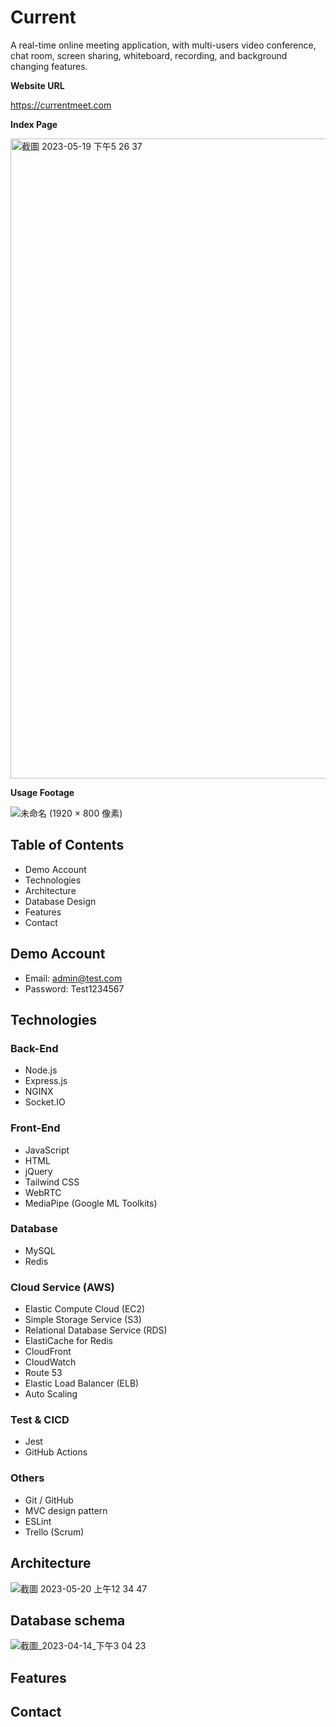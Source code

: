 <!-- <div align=center>
  <img width="250" src="https://github.com/hongruzhu/Current/assets/121448431/5bd9e381-91b2-4679-8091-b075481343f6">
</div> -->

# Current
A real-time online meeting application, with multi-users video conference, chat room, screen sharing,
whiteboard, recording, and background changing features.

**Website URL**

https://currentmeet.com

**Index Page**

<img width="1024" alt="截圖 2023-05-19 下午5 26 37" src="https://github.com/hongruzhu/Current/assets/121448431/de48e971-c815-4fc8-a709-8fc12e84a3c3">

**Usage Footage**

![未命名 (1920 × 800 像素)](https://github.com/hongruzhu/Current/assets/121448431/44df6c68-08f4-499f-8e34-fb2e347d3f91)


## Table of Contents

* Demo Account
* Technologies
* Architecture
* Database Design
* Features
* Contact

## Demo Account
* Email: admin@test.com
* Password: Test1234567

## Technologies
### Back-End
* Node.js
* Express.js
* NGINX
* Socket.IO
### Front-End
* JavaScript
* HTML
* jQuery
* Tailwind CSS
* WebRTC
* MediaPipe (Google ML Toolkits)
### Database
* MySQL
* Redis
### Cloud Service (AWS)
* Elastic Compute Cloud (EC2)
* Simple Storage Service (S3)
* Relational Database Service (RDS)
* ElastiCache for Redis
* CloudFront
* CloudWatch
* Route 53
* Elastic Load Balancer (ELB)
* Auto Scaling
### Test & CICD
* Jest
* GitHub Actions
### Others
* Git / GitHub
* MVC design pattern
* ESLint
* Trello (Scrum)

## Architecture
![截圖 2023-05-20 上午12 34 47](https://github.com/hongruzhu/Current/assets/121448431/0e414f08-c69b-4d05-be4b-683bab2fdb28)

## Database schema

![截圖_2023-04-14_下午3 04 23](https://github.com/hongruzhu/Current/assets/121448431/4ee592ba-d448-44b4-bc76-dd533105bd17)

## Features

## Contact



